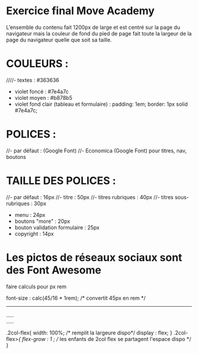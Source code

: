 Exercice final Move Academy
===========================

L’ensemble du contenu fait 1200px de large et est centré sur la page du navigateur 
mais la couleur de fond du pied de page fait toute la largeur de la page du navigateur quelle que soit sa taille.

# COULEURS :
////- textes : #363636
- violet foncé : #7e4a7c
- violet moyen : #b878b5
- violet fond clair (tableau et formulaire) : padding: 1em;
  border: 1px solid #7e4a7c;

# POLICES :
//- par défaut : (Google Font)
//- Economica (Google Font) pour titres, nav, boutons

# TAILLE DES POLICES :
//- par défaut : 16px
//- titre : 50px
//- titres rubriques : 40px
//- titres sous-rubriques : 30px
- menu : 24px
- boutons "more" : 20px
- bouton validation formulaire : 25px
- copyright : 14px

# Les pictos de réseaux sociaux sont des Font Awesome

faire calculs pour px rem

font-size : calc(45/16 * 1rem); /* convertit 45px en rem */


*******************************************************************

<div id="rouge" class="2col-flex">
  <article id="green" class="2col-flex">
    <img>
    <div class="article-card">
      .....
    <div/>
  <article/>
  <article id="green" class="2col-flex">
    <img>
    <div id="yellow" class="article-card">
      .....
    <div/>
  <article/>
</div>

.2col-flex{
width: 100%; /* remplit la largeure dispo*/
display : flex;
}
.2col-flex>*{
flex-grow : 1 ; /* les enfants de 2col flex se partagent l'espace dispo */
}



